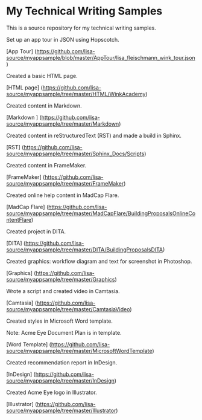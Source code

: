 # My Technical Writing Samples
This is a source repository for my technical writing samples.

Set up an app tour in JSON using Hopscotch.

[App Tour] (https://github.com/lisa-source/myappsample/blob/master/AppTour/lisa_fleischmann_wink_tour.json)

Created a basic HTML page.

[HTML page] (https://github.com/lisa-source/myappsample/tree/master/HTML/WinkAcademy)

Created content in Markdown.

[Markdown ] (https://github.com/lisa-source/myappsample/tree/master/Markdown)

Created content in reStructuredText (RST) and made a build in Sphinx.

[RST] (https://github.com/lisa-source/myappsample/tree/master/Sphinx_Docs/Scripts)

Created content in FrameMaker.

[FrameMaker] (https://github.com/lisa-source/myappsample/tree/master/FrameMaker)

Created online help content in MadCap Flare.

[MadCap Flare] (https://github.com/lisa-source/myappsample/tree/master/MadCapFlare/BuildingProposalsOnlineContentFlare)

Created project in DITA.

[DITA] (https://github.com/lisa-source/myappsample/tree/master/DITA/BuildingProposalsDITA)

Created graphics: workflow diagram and text for screenshot in Photoshop.

[Graphics] (https://github.com/lisa-source/myappsample/tree/master/Graphics)

Wrote a script and created video in Camtasia.

[Camtasia] (https://github.com/lisa-source/myappsample/tree/master/CamtasiaVideo)

Created styles in Microsoft Word template.

Note: Acme Eye Document Plan is in template.

[Word Template] (https://github.com/lisa-source/myappsample/tree/master/MicrosoftWordTemplate)

Created recommendation report in InDesign.

[InDesign] (https://github.com/lisa-source/myappsample/tree/master/InDesign)

Created Acme Eye logo in Illustrator.

[Illustrator] (https://github.com/lisa-source/myappsample/tree/master/Illustrator)